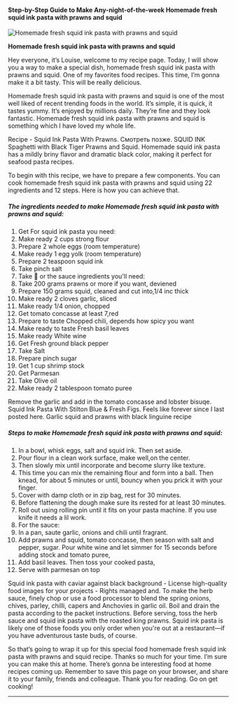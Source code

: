             

#### Step-by-Step Guide to Make Any-night-of-the-week Homemade fresh squid ink pasta with prawns and squid

![Homemade fresh squid ink pasta with prawns and squid](https://img-global.cpcdn.com/recipes/658a48db346d3860/751x532cq70/homemade-fresh-squid-ink-pasta-with-prawns-and-squid-recipe-main-photo.jpg)

**Homemade fresh squid ink pasta with prawns and squid**

Hey everyone, it’s Louise, welcome to my recipe page. Today, I will show you a way to make a special dish, homemade fresh squid ink pasta with prawns and squid. One of my favorites food recipes. This time, I’m gonna make it a bit tasty. This will be really delicious.

Homemade fresh squid ink pasta with prawns and squid is one of the most well liked of recent trending foods in the world. It’s simple, it is quick, it tastes yummy. It’s enjoyed by millions daily. They’re fine and they look fantastic. Homemade fresh squid ink pasta with prawns and squid is something which I have loved my whole life.

Recipe - Squid Ink Pasta With Prawns. Смотреть позже. SQUID INK Spaghetti with Black Tiger Prawns and Squid. Homemade squid ink pasta has a mildly briny flavor and dramatic black color, making it perfect for seafood pasta recipes.

To begin with this recipe, we have to prepare a few components. You can cook homemade fresh squid ink pasta with prawns and squid using 22 ingredients and 12 steps. Here is how you can achieve that.

##### The ingredients needed to make Homemade fresh squid ink pasta with prawns and squid:

1.  Get For squid ink pasta you need:
2.  Make ready 2 cups strong flour
3.  Prepare 2 whole eggs (room temperature)
4.  Make ready 1 egg yolk (room temperature)
5.  Prepare 2 teaspoon squid ink
6.  Take pinch salt
7.  Take 🍝 or the sauce ingredients you'll need:
8.  Take 200 grams prawns or more if you want, deviened
9.  Prepare 150 grams squid, cleaned and cut into,1/4 inc thick
10.  Make ready 2 cloves garlic, sliced
11.  Make ready 1/4 onion, chopped
12.  Get tomato concasse at least 7,red
13.  Prepare to taste Chopped chili, depends how spicy you want
14.  Make ready to taste Fresh basil leaves
15.  Make ready White wine
16.  Get Fresh ground black pepper
17.  Take Salt
18.  Prepare pinch sugar
19.  Get 1 cup shrimp stock
20.  Get Parmesan
21.  Take Olive oil
22.  Make ready 2 tablespoon tomato puree

Remove the garlic and add in the tomato concasse and lobster bisuqe. Squid Ink Pasta With Stilton Blue & Fresh Figs. Feels like forever since I last posted here. Garlic squid and prawns with black linguine recipe

##### Steps to make Homemade fresh squid ink pasta with prawns and squid:

1.  In a bowl, whisk eggs, salt and squid ink. Then set aside.
2.  Pour flour in a clean work surface, make well,on the center.
3.  Then slowly mix until incorporate and become slurry like texture.
4.  This time you can mix the remaining flour and form into a ball. Then knead, for about 5 minutes or until, bouncy when you prick it with your finger.
5.  Cover with damp cloth or in zip bag, rest for 30 minutes.
6.  Before flattening the dough make sure its rested for at least 30 minutes.
7.  Roll out using rolling pin until it fits on your pasta machine. If you use knife it needs a lil work.
8.  For the sauce:
9.  In a pan, saute garlic, onions and chili until fragrant.
10.  Add prawns and squid, tomato concasse, then season with salt and pepper, sugar. Pour white wine and let simmer for 15 seconds before adding stock and tomato puree,
11.  Add basil leaves. Then toss your cooked pasta,
12.  Serve with parmesan on top

Squid ink pasta with caviar against black background - License high-quality food images for your projects - Rights managed and. To make the herb sauce, finely chop or use a food processor to blend the spring onions, chives, parley, chilli, capers and Anchovies in garlic oil. Boil and drain the pasta according to the packet instructions. Before serving, toss the herb sauce and squid ink pasta with the roasted king prawns. Squid ink pasta is likely one of those foods you only order when you're out at a restaurant—if you have adventurous taste buds, of course.

So that’s going to wrap it up for this special food homemade fresh squid ink pasta with prawns and squid recipe. Thanks so much for your time. I’m sure you can make this at home. There’s gonna be interesting food at home recipes coming up. Remember to save this page on your browser, and share it to your family, friends and colleague. Thank you for reading. Go on get cooking!

* * *